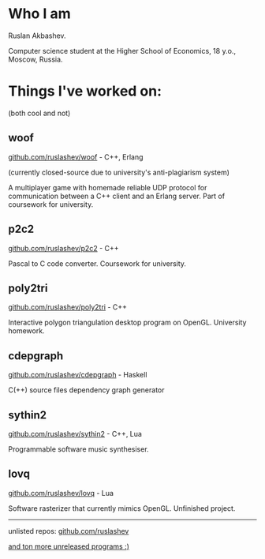 # Who I am

Ruslan Akbashev.

Computer science student at the Higher School of Economics, 18 y.o., Moscow, Russia.

# Things I've worked on:

(both cool and not)

## woof
[github.com/ruslashev/woof](https://github.com/ruslashev/woof) - C++, Erlang

(currently closed-source due to university's anti-plagiarism system)

A multiplayer game with homemade reliable UDP protocol for communication between a C++ client and an Erlang server. Part of coursework for university.

## p2c2
[github.com/ruslashev/p2c2](https://github.com/ruslashev/p2c2) - C++

Pascal to C code converter. Coursework for university.

## poly2tri
[github.com/ruslashev/poly2tri](https://github.com/ruslashev/poly2tri) - C++

Interactive polygon triangulation desktop program on OpenGL. University homework.

## cdepgraph
[github.com/ruslashev/cdepgraph](https://github.com/ruslashev/cdepgraph) - Haskell

C(++) source files dependency graph generator 

## sythin2
[github.com/ruslashev/sythin2](https://github.com/ruslashev/sythin2) - C++, Lua

Programmable software music synthesiser.


## lovq
[github.com/ruslashev/lovq](https://github.com/ruslashev/lovq) - Lua

Software rasterizer that currently mimics OpenGL. Unfinished project.

---

unlisted repos: [github.com/ruslashev](https://github.com/ruslashev)

[and ton more unreleased programs :)](https://gist.github.com/ruslashev/d9a9f22e2bb6c39c67f8d0628ddf79e0)

